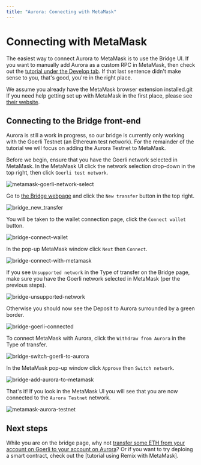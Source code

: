 ```yaml
---
title: "Aurora: Connecting with MetaMask"
---
```


# Connecting with MetaMask

The easiest way to connect Aurora to MetaMask is to use the Bridge UI.
If you want to manually add Aurora as a custom RPC in MetaMask, then check out the [tutorial under the Develop tab].
If that last sentence didn't make sense to you, that's good, you're in the right place.

We assume you already have the MetaMask browser extension installed.git
If you need help getting set up with MetaMask in the first place, please see [their website](https://metamask.io/).

## Connecting to the Bridge front-end

Aurora is still a work in progress, so our bridge is currently only working with the Goerli Testnet (an Ethereum test network).
For the remainder of the tutorial we will focus on adding the Aurora Testnet to MetaMask.

Before we begin, ensure that you have the Goerli network selected in MetaMask.
In the MetaMask UI click the network selection drop-down in the top right, then click `Goerli test network`.

![metamask-goerli-network-select](../../_img/metamask_goerli_network_select.png)

Go to [the Bridge webpage](https://testnet.aurora.dev/bridge) and click the `New transfer` button in the top right.

![bridge_new_transfer](../../_img/bridge_new_transfer.png)

You will be taken to the wallet connection page, click the `Connect wallet` button.

![bridge-connect-wallet](../../_img/bridge_connect_wallet.png)

In the pop-up MetaMask window click `Next` then `Connect`.

![bridge-connect-with-metamask](../../_img/bridge_connect_with_metamask.png)

If you see `Unsupported network` in the Type of transfer on the Bridge page, make sure you have the Goerli network selected in MetaMask (per the previous steps).

![bridge-unsupported-network](../../_img/bridge_unsupported_network.png)

Otherwise you should now see the Deposit to Aurora surrounded by a green border.

![bridge-goerli-connected](../../_img/bridge_goerli_connected.png)

To connect MetaMask with Aurora, click the `Withdraw from Aurora` in the Type of transfer.

![bridge-switch-goerli-to-aurora](../../_img/bridge_switch_goerli_to_aurora.png)

In the MetaMask pop-up window click `Approve` then `Switch network`.

![bridge-add-aurora-to-metamask](../../_img/bridge_add_aurora_to_metamask.png)

That's it! If you look in the MetaMask UI you will see that you are now connected to the `Aurora Testnet` network.

![metamask-aurora-testnet](../../_img/metamask_aurora_testnet.png)

## Next steps

While you are on the bridge page, why not [transfer some ETH from your account on Goerli to your account on Aurora]?
Or if you want to try deploing a smart contract, check out the [tutorial using Remix with MetaMask].

[tutorial under the Develop tab]: ../../develop/start/metamask.md
[transfer some ETH from your account on Goerli to your account on Aurora]: ../bridge/eth.md
[tutorial using Remix withvi ~/.ssh/config MetaMask]: /develop/start/metamask.html#deploying-an-erc-20-token-using-remix
